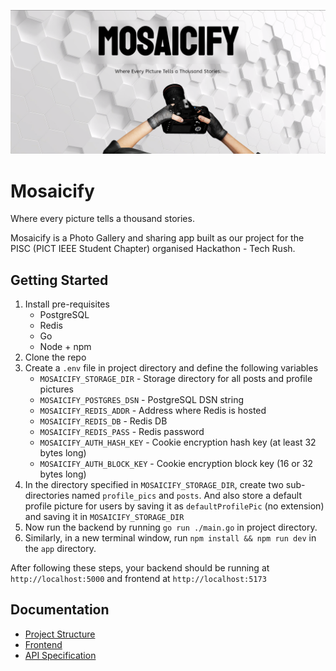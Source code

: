 ![Lading Page](/app/public/Front.png)

# Mosaicify

Where every picture tells a thousand stories.

Mosaicify is a Photo Gallery and sharing app built as our project for the PISC (PICT IEEE Student Chapter) organised Hackathon - Tech Rush.

## Getting Started

1. Install pre-requisites
   - PostgreSQL
   - Redis
   - Go
   - Node + npm
2. Clone the repo
3. Create a `.env` file in project directory and define the following variables
   - `MOSAICIFY_STORAGE_DIR` - Storage directory for all posts and profile pictures
   - `MOSAICIFY_POSTGRES_DSN` - PostgreSQL DSN string
   - `MOSAICIFY_REDIS_ADDR` - Address where Redis is hosted
   - `MOSAICIFY_REDIS_DB` - Redis DB
   - `MOSAICIFY_REDIS_PASS` - Redis password
   - `MOSAICIFY_AUTH_HASH_KEY` - Cookie encryption hash key (at least 32 bytes long)
   - `MOSAICIFY_AUTH_BLOCK_KEY` - Cookie encryption block key (16 or 32 bytes long)
4. In the directory specified in `MOSAICIFY_STORAGE_DIR`, create two sub-directories named `profile_pics` and `posts`. And also store a default profile picture for users by saving it as `defaultProfilePic` (no extension) and saving it in `MOSAICIFY_STORAGE_DIR`
5. Now run the backend by running `go run ./main.go` in project directory.
6. Similarly, in a new terminal window, run `npm install && npm run dev` in the `app` directory.

After following these steps, your backend should be running at `http://localhost:5000` and frontend at `http://localhost:5173`

## Documentation

- [Project Structure](docs/Project%20Structure.md)
- [Frontend](docs/Frontend.md)
- [API Specification](docs/API%20Spec.md)
